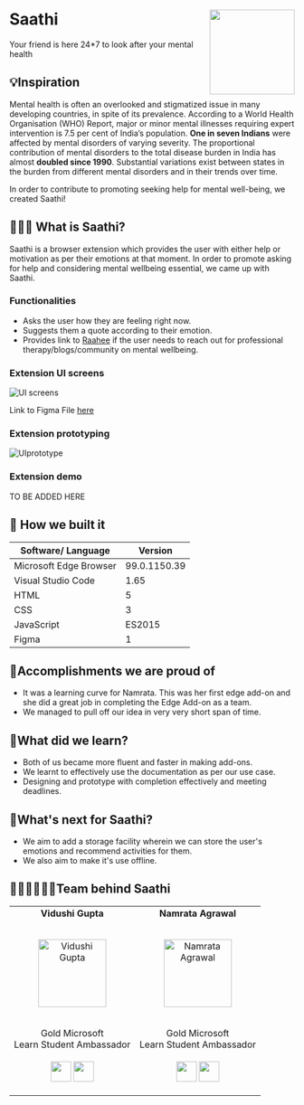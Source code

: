 # Saathi <img src=https://github.com/Vidushi-Gupta/Saathi/blob/main/assets/logo50.png width=150 align='right'>
Your friend is here 24*7 to look after your mental health

## 💡Inspiration
Mental health is often an overlooked and stigmatized issue in many developing countries, in spite of its prevalence. According to a World Health Organisation (WHO) Report, major or minor mental illnesses requiring expert intervention is 7.5 per cent of India’s population. **One in seven Indians** were affected by mental disorders of varying severity. The proportional contribution of mental disorders to the total disease burden in India has almost **doubled since 1990**. Substantial variations exist between states in the burden from different mental disorders and in their trends over time.

In order to contribute to promoting seeking help for mental well-being, we created Saathi!

## 👩🏻‍💻 What is Saathi?
Saathi is a browser extension which provides the user with either help or motivation as per their emotions at that moment. In order to promote asking for help and considering mental wellbeing essential, we came up with Saathi.

### Functionalities
- Asks the user how they are feeling right now.
- Suggests them a quote according to their emotion.
- Provides link to [Raahee](https://raahee.in/) if the user needs to reach out for professional therapy/blogs/community on mental wellbeing.

### Extension UI screens
![UI screens](https://user-images.githubusercontent.com/55969597/158029840-897c64ea-003f-49c1-9253-bd942a92b2c9.png)

Link to Figma File [here](https://www.figma.com/file/kt7tx5kEC6bcinxnpk80J6/Saathi?node-id=0%3A1)

### Extension prototyping
![UIprototype](https://github.com/Vidushi-Gupta/Saathi/blob/main/assets/Extension-prototype.gif)

### Extension demo
TO BE ADDED HERE

## 🔨 How we built it

| Software/ Language | Version |
|----------|---------|
| Microsoft Edge Browser | 99.0.1150.39 |
| Visual Studio Code | 1.65 |
| HTML | 5 |
| CSS | 3 |
| JavaScript | ES2015 |
| Figma | 1 |

## 🥇Accomplishments we are proud of

- It was a learning curve for Namrata. This was her first edge add-on and she did a great job in completing the Edge Add-on as a team. 
- We managed to pull off our idea in very very short span of time.

## 📖What did we learn?

- Both of us became more fluent and faster in making add-ons.
- We learnt to effectively use the documentation as per our use case.
- Designing and prototype with completion effectively and meeting deadlines.

## 🚀What's next for Saathi?

- We aim to add a storage facility wherein we can store the user's emotions and recommend activities for them.
- We also aim to make it's use offline.

## 👩🏻‍💻👩🏻‍💻Team behind Saathi

<table align="center">
<tr align="center">
<td>
<strong>Vidushi Gupta</strong>
<p align="center">
  <br>
<img src = "https://i.ibb.co/DgfT0wS/Group-48.png"  height="120" alt="Vidushi Gupta">
</p>
<p align="center">
<br> Gold Microsoft <br> Learn Student Ambassador
<br> <br> <a href = "https://github.com/Vidushi-Gupta"><img src = "http://www.iconninja.com/files/241/825/211/round-collaboration-social-github-code-circle-network-icon.svg" width="36" height = "36"/></a>
<a href = "https://www.linkedin.com/in/vidushi-gupta07/">
<img src = "http://www.iconninja.com/files/863/607/751/network-linkedin-social-connection-circular-circle-media-icon.svg" width="36" height="36"/>
</a>
</p>
</td>
<td>
<strong>Namrata Agrawal</strong>
<p align="center">
  <br>
<img src = "https://i.ibb.co/SrCVvxj/Whats-App-Image-2022-03-13-at-12-26-37-AM.jpg"  height="120" alt="Namrata Agrawal">
</p>
<p align="center">
<br> Gold Microsoft <br> Learn Student Ambassador
<br> <br> <a href = "https://github.com/Namrata-Agrawal"><img src = "http://www.iconninja.com/files/241/825/211/round-collaboration-social-github-code-circle-network-icon.svg" width="36" height = "36"/></a>
<a href = "https://www.linkedin.com/in/namrata-agrawal-/">
<img src = "http://www.iconninja.com/files/863/607/751/network-linkedin-social-connection-circular-circle-media-icon.svg" width="36" height="36"/>
</a>
</p>
</td>
</tr>
</table>


